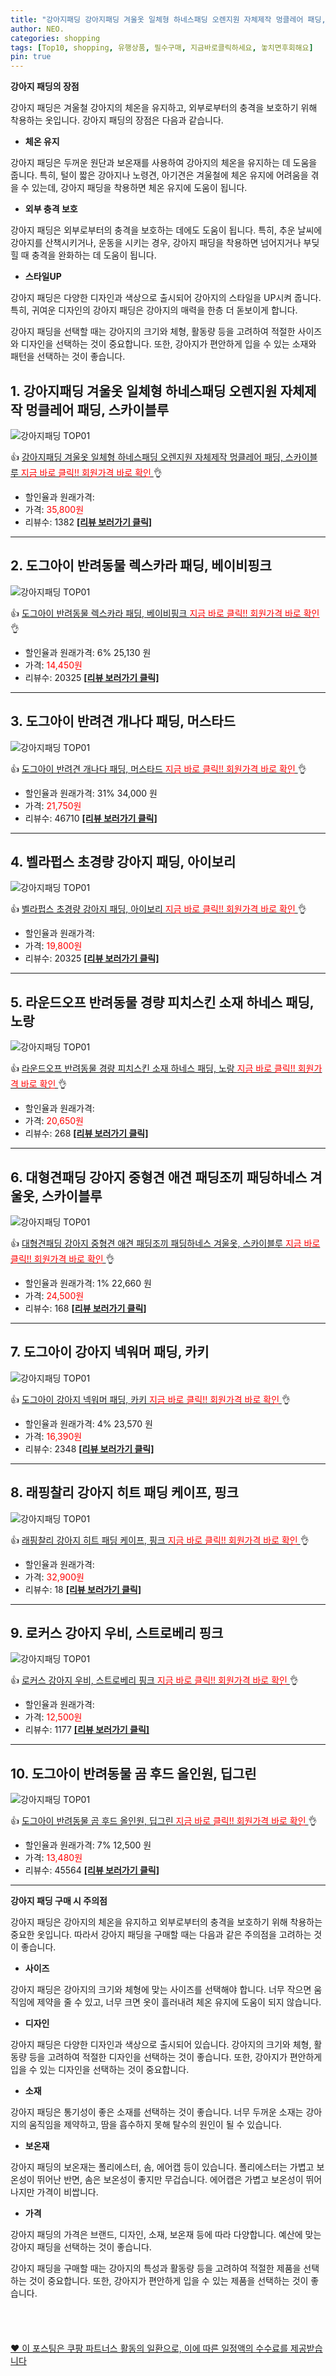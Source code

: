 ```yaml
---
title: "강아지패딩 강아지패딩 겨울옷 일체형 하네스패딩 오렌지원 자체제작 멍클레어 패딩, 스카이블루 필수 필요 추천 제품 비교 최저 가격 비교 장점 구매가이드"
author: NEO.
categories: shopping
tags: [Top10, shopping, 유행상품, 필수구매, 지금바로클릭하세요, 놓치면후회해요]
pin: true
---
```

**강아지 패딩의 장점**

강아지 패딩은 겨울철 강아지의 체온을 유지하고, 외부로부터의 충격을 보호하기 위해 착용하는 옷입니다. 강아지 패딩의 장점은 다음과 같습니다.

* **체온 유지**

강아지 패딩은 두꺼운 원단과 보온재를 사용하여 강아지의 체온을 유지하는 데 도움을 줍니다. 특히, 털이 짧은 강아지나 노령견, 아기견은 겨울철에 체온 유지에 어려움을 겪을 수 있는데, 강아지 패딩을 착용하면 체온 유지에 도움이 됩니다.

* **외부 충격 보호**

강아지 패딩은 외부로부터의 충격을 보호하는 데에도 도움이 됩니다. 특히, 추운 날씨에 강아지를 산책시키거나, 운동을 시키는 경우, 강아지 패딩을 착용하면 넘어지거나 부딪힐 때 충격을 완화하는 데 도움이 됩니다.

* **스타일UP**

강아지 패딩은 다양한 디자인과 색상으로 출시되어 강아지의 스타일을 UP시켜 줍니다. 특히, 귀여운 디자인의 강아지 패딩은 강아지의 매력을 한층 더 돋보이게 합니다.

강아지 패딩을 선택할 때는 강아지의 크기와 체형, 활동량 등을 고려하여 적절한 사이즈와 디자인을 선택하는 것이 중요합니다. 또한, 강아지가 편안하게 입을 수 있는 소재와 패턴을 선택하는 것이 좋습니다.

   

## 1. 강아지패딩 겨울옷 일체형 하네스패딩 오렌지원 자체제작 멍클레어 패딩, 스카이블루

![강아지패딩 TOP01](https://thumbnail10.coupangcdn.com/thumbnails/remote/490x490ex/image/vendor_inventory/1100/e0d95bd553f0c6e037bab721297d9cf4c837fa77dda6085eb650fb61f6e4.jpg)


👍 [강아지패딩 겨울옷 일체형 하네스패딩 오렌지원 자체제작 멍클레어 패딩, 스카이블루 <font color=red> 지금 바로 클릭!! 회원가격 바로 확인 </font> ](https://link.coupang.com/re/AFFSDP?lptag=AF3617701&subid=GithubCoopas&pageKey=7677908176&traceid=V0-153&itemId=20499807776&vendorItemId=87513890678) 👌 


- 할인율과 원래가격: 
- 가격: <span style='color:red'>35,800원</span>
- 리뷰수: 1382  [**[리뷰 보러가기 클릭]**](https://link.coupang.com/re/AFFSDP?lptag=AF3617701&subid=GithubCoopas&pageKey=7677908176&traceid=V0-153&itemId=20499807776&vendorItemId=87513890678)

---


   

## 2. 도그아이 반려동물 렉스카라 패딩, 베이비핑크

![강아지패딩 TOP01](https://thumbnail10.coupangcdn.com/thumbnails/remote/490x490ex/image/retail/images/1939279153566637-bdfe827c-0b06-4e95-b4bc-88ff5c091ae2.jpg)


👍 [도그아이 반려동물 렉스카라 패딩, 베이비핑크 <font color=red> 지금 바로 클릭!! 회원가격 바로 확인 </font> ](https://link.coupang.com/re/AFFSDP?lptag=AF3617701&subid=GithubCoopas&pageKey=6139359926&traceid=V0-153&itemId=11763840644&vendorItemId=79037643289) 👌 


- 할인율과 원래가격: 6%  25,130   원
- 가격: <span style='color:red'>14,450원</span>
- 리뷰수: 20325  [**[리뷰 보러가기 클릭]**](https://link.coupang.com/re/AFFSDP?lptag=AF3617701&subid=GithubCoopas&pageKey=6139359926&traceid=V0-153&itemId=11763840644&vendorItemId=79037643289)

---


   

## 3. 도그아이 반려견 개나다 패딩, 머스타드

![강아지패딩 TOP01](https://thumbnail10.coupangcdn.com/thumbnails/remote/490x490ex/image/vendor_inventory/a71c/4f8f6b15d75ab0e7726805058b497e1ad8084252607e69a909834f10fdc2.jpg)


👍 [도그아이 반려견 개나다 패딩, 머스타드 <font color=red> 지금 바로 클릭!! 회원가격 바로 확인 </font> ](https://link.coupang.com/re/AFFSDP?lptag=AF3617701&subid=GithubCoopas&pageKey=6989042682&traceid=V0-153&itemId=17099630579&vendorItemId=87875818397) 👌 


- 할인율과 원래가격: 31%  34,000   원
- 가격: <span style='color:red'>21,750원</span>
- 리뷰수: 46710  [**[리뷰 보러가기 클릭]**](https://link.coupang.com/re/AFFSDP?lptag=AF3617701&subid=GithubCoopas&pageKey=6989042682&traceid=V0-153&itemId=17099630579&vendorItemId=87875818397)

---


   

## 4. 벨라펍스 초경량 강아지 패딩, 아이보리

![강아지패딩 TOP01](https://thumbnail7.coupangcdn.com/thumbnails/remote/490x490ex/image/retail/images/3831045544652628-9c496422-c725-4bc1-8091-24ae04ddc14b.jpg)


👍 [벨라펍스 초경량 강아지 패딩, 아이보리 <font color=red> 지금 바로 클릭!! 회원가격 바로 확인 </font> ](https://link.coupang.com/re/AFFSDP?lptag=AF3617701&subid=GithubCoopas&pageKey=322550981&traceid=V0-153&itemId=1033206776&vendorItemId=5483172777) 👌 


- 할인율과 원래가격: 
- 가격: <span style='color:red'>19,800원</span>
- 리뷰수: 20325  [**[리뷰 보러가기 클릭]**](https://link.coupang.com/re/AFFSDP?lptag=AF3617701&subid=GithubCoopas&pageKey=322550981&traceid=V0-153&itemId=1033206776&vendorItemId=5483172777)

---


   

## 5. 라운드오프 반려동물 경량 피치스킨 소재 하네스 패딩, 노랑

![강아지패딩 TOP01](https://thumbnail7.coupangcdn.com/thumbnails/remote/490x490ex/image/vendor_inventory/fac8/8dce49bc6bda6a0f3bf48d5fefc98cb2249fc8cb9162ca019840f23e62c5.png)


👍 [라운드오프 반려동물 경량 피치스킨 소재 하네스 패딩, 노랑 <font color=red> 지금 바로 클릭!! 회원가격 바로 확인 </font> ](https://link.coupang.com/re/AFFSDP?lptag=AF3617701&subid=GithubCoopas&pageKey=6885148497&traceid=V0-153&itemId=16512130562&vendorItemId=83699445974) 👌 


- 할인율과 원래가격: 
- 가격: <span style='color:red'>20,650원</span>
- 리뷰수: 268  [**[리뷰 보러가기 클릭]**](https://link.coupang.com/re/AFFSDP?lptag=AF3617701&subid=GithubCoopas&pageKey=6885148497&traceid=V0-153&itemId=16512130562&vendorItemId=83699445974)

---


   

## 6. 대형견패딩 강아지 중형견 애견 패딩조끼 패딩하네스 겨울옷, 스카이블루

![강아지패딩 TOP01](https://thumbnail9.coupangcdn.com/thumbnails/remote/490x490ex/image/vendor_inventory/9121/40ee52f6df5f1c4da92a3af2591105eba8578d2a36da27304d2c4bfcbec2.png)


👍 [대형견패딩 강아지 중형견 애견 패딩조끼 패딩하네스 겨울옷, 스카이블루 <font color=red> 지금 바로 클릭!! 회원가격 바로 확인 </font> ](https://link.coupang.com/re/AFFSDP?lptag=AF3617701&subid=GithubCoopas&pageKey=6713184081&traceid=V0-153&itemId=15592414386&vendorItemId=79903504534) 👌 


- 할인율과 원래가격: 1%  22,660   원
- 가격: <span style='color:red'>24,500원</span>
- 리뷰수: 168  [**[리뷰 보러가기 클릭]**](https://link.coupang.com/re/AFFSDP?lptag=AF3617701&subid=GithubCoopas&pageKey=6713184081&traceid=V0-153&itemId=15592414386&vendorItemId=79903504534)

---


   

## 7. 도그아이 강아지 넥워머 패딩, 카키

![강아지패딩 TOP01](https://thumbnail7.coupangcdn.com/thumbnails/remote/490x490ex/image/rs_quotation_api/f88gdcag/0498c58e54404deca398e981b8a57d1c.jpg)


👍 [도그아이 강아지 넥워머 패딩, 카키 <font color=red> 지금 바로 클릭!! 회원가격 바로 확인 </font> ](https://link.coupang.com/re/AFFSDP?lptag=AF3617701&subid=GithubCoopas&pageKey=7579501715&traceid=V0-153&itemId=20005179754&vendorItemId=87102214337) 👌 


- 할인율과 원래가격: 4%  23,570   원
- 가격: <span style='color:red'>16,390원</span>
- 리뷰수: 2348  [**[리뷰 보러가기 클릭]**](https://link.coupang.com/re/AFFSDP?lptag=AF3617701&subid=GithubCoopas&pageKey=7579501715&traceid=V0-153&itemId=20005179754&vendorItemId=87102214337)

---


   

## 8. 래핑찰리 강아지 히트 패딩 케이프, 핑크

![강아지패딩 TOP01](https://thumbnail8.coupangcdn.com/thumbnails/remote/490x490ex/image/rs_quotation_api/g6zepg3n/52ed4aead39849329b3fa48a31b3e151.jpg)


👍 [래핑찰리 강아지 히트 패딩 케이프, 핑크 <font color=red> 지금 바로 클릭!! 회원가격 바로 확인 </font> ](https://link.coupang.com/re/AFFSDP?lptag=AF3617701&subid=GithubCoopas&pageKey=7597820572&traceid=V0-153&itemId=20091362738&vendorItemId=87186724208) 👌 


- 할인율과 원래가격: 
- 가격: <span style='color:red'>32,900원</span>
- 리뷰수: 18  [**[리뷰 보러가기 클릭]**](https://link.coupang.com/re/AFFSDP?lptag=AF3617701&subid=GithubCoopas&pageKey=7597820572&traceid=V0-153&itemId=20091362738&vendorItemId=87186724208)

---


   

## 9. 로커스 강아지 우비, 스트로베리 핑크

![강아지패딩 TOP01](https://thumbnail10.coupangcdn.com/thumbnails/remote/490x490ex/image/rs_quotation_api/7em9l6t0/1fa5c43ea04b46f2931ad31c1581f836.jpg)


👍 [로커스 강아지 우비, 스트로베리 핑크 <font color=red> 지금 바로 클릭!! 회원가격 바로 확인 </font> ](https://link.coupang.com/re/AFFSDP?lptag=AF3617701&subid=GithubCoopas&pageKey=6566236038&traceid=V0-153&itemId=14721431828&vendorItemId=81962111713) 👌 


- 할인율과 원래가격: 
- 가격: <span style='color:red'>12,500원</span>
- 리뷰수: 1177  [**[리뷰 보러가기 클릭]**](https://link.coupang.com/re/AFFSDP?lptag=AF3617701&subid=GithubCoopas&pageKey=6566236038&traceid=V0-153&itemId=14721431828&vendorItemId=81962111713)

---


   

## 10. 도그아이 반려동물 곰 후드 올인원, 딥그린

![강아지패딩 TOP01](https://thumbnail9.coupangcdn.com/thumbnails/remote/490x490ex/image/retail/images/1855944892530704-71d66bb2-c4fb-4e09-8904-a877b4a97adf.jpg)


👍 [도그아이 반려동물 곰 후드 올인원, 딥그린 <font color=red> 지금 바로 클릭!! 회원가격 바로 확인 </font> ](https://link.coupang.com/re/AFFSDP?lptag=AF3617701&subid=GithubCoopas&pageKey=6135006283&traceid=V0-153&itemId=11725872552&vendorItemId=78999951338) 👌 


- 할인율과 원래가격: 7%  12,500   원
- 가격: <span style='color:red'>13,480원</span>
- 리뷰수: 45564  [**[리뷰 보러가기 클릭]**](https://link.coupang.com/re/AFFSDP?lptag=AF3617701&subid=GithubCoopas&pageKey=6135006283&traceid=V0-153&itemId=11725872552&vendorItemId=78999951338)

---
**강아지 패딩 구매 시 주의점**

강아지 패딩은 강아지의 체온을 유지하고 외부로부터의 충격을 보호하기 위해 착용하는 중요한 옷입니다. 따라서 강아지 패딩을 구매할 때는 다음과 같은 주의점을 고려하는 것이 좋습니다.

* **사이즈**

강아지 패딩은 강아지의 크기와 체형에 맞는 사이즈를 선택해야 합니다. 너무 작으면 움직임에 제약을 줄 수 있고, 너무 크면 옷이 흘러내려 체온 유지에 도움이 되지 않습니다.

* **디자인**

강아지 패딩은 다양한 디자인과 색상으로 출시되어 있습니다. 강아지의 크기와 체형, 활동량 등을 고려하여 적절한 디자인을 선택하는 것이 좋습니다. 또한, 강아지가 편안하게 입을 수 있는 디자인을 선택하는 것이 중요합니다.

* **소재**

강아지 패딩은 통기성이 좋은 소재를 선택하는 것이 좋습니다. 너무 두꺼운 소재는 강아지의 움직임을 제약하고, 땀을 흡수하지 못해 탈수의 원인이 될 수 있습니다.

* **보온재**

강아지 패딩의 보온재는 폴리에스터, 솜, 에어캡 등이 있습니다. 폴리에스터는 가볍고 보온성이 뛰어난 반면, 솜은 보온성이 좋지만 무겁습니다. 에어캡은 가볍고 보온성이 뛰어나지만 가격이 비쌉니다.

* **가격**

강아지 패딩의 가격은 브랜드, 디자인, 소재, 보온재 등에 따라 다양합니다. 예산에 맞는 강아지 패딩을 선택하는 것이 좋습니다.

강아지 패딩을 구매할 때는 강아지의 특성과 활동량 등을 고려하여 적절한 제품을 선택하는 것이 중요합니다. 또한, 강아지가 편안하게 입을 수 있는 제품을 선택하는 것이 좋습니다.<br><br><br><br><br> [ ❤  이 포스팅은 쿠팡 파트너스 활동의 일환으로, 이에 따른 일정액의 수수료를 제공받습니다](https://link.coupang.com/a/bcEFyh)